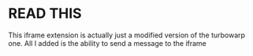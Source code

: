 # READ THIS
This iframe extension is actually just a modified version of the turbowarp one. All I added is the ability to send a message to the iframe
